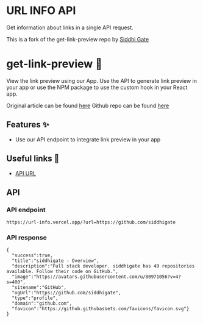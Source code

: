 # URL INFO API
Get information about links in a single API request.

This is a fork of the get-link-preview repo by [Siddhi Gate](https://github.com/siddhigate)

# get-link-preview 🔗
View the link preview using our App. Use the API to generate link preview in your app or use the NPM package to use the custom hook in your React app.

Original article can be found [here](https://blog.siddhigate.me/get-link-preview)
Github repo can be found [here](https://github.com/siddhigate/link-preview)


## Features ✨
- Use our API endpoint to integrate link preview in your app

## Useful links 🔗
- [API URL](https://url-info.vercel.app/)

## API 
### API endpoint
``` 
https://url-info.vercel.app/?url=https://github.com/siddhigate
```
### API response
```
{ 
  "success":true,
  "title":"siddhigate - Overview",
  "description":"Full stack developer. siddhigate has 49 repositories available. Follow their code on GitHub.",
  "image":"https://avatars.githubusercontent.com/u/80971056?v=4?s=400",
  "sitename":"GitHub",
  "ogUrl":"https://github.com/siddhigate",
  "type":"profile",
  "domain":"github.com",
  "favicon":"https://github.githubassets.com/favicons/favicon.svg"}
}
```

